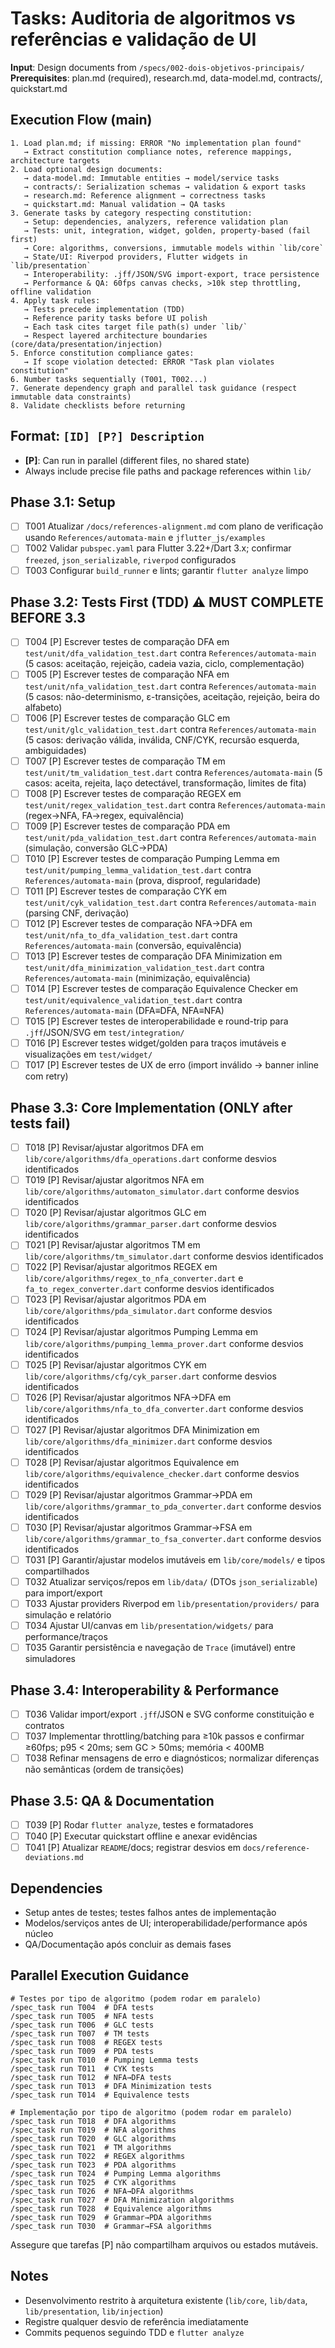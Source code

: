 # Tasks: Auditoria de algoritmos vs referências e validação de UI

**Input**: Design documents from `/specs/002-dois-objetivos-principais/`
**Prerequisites**: plan.md (required), research.md, data-model.md, contracts/, quickstart.md

## Execution Flow (main)
```
1. Load plan.md; if missing: ERROR "No implementation plan found"
   → Extract constitution compliance notes, reference mappings, architecture targets
2. Load optional design documents:
   → data-model.md: Immutable entities → model/service tasks
   → contracts/: Serialization schemas → validation & export tasks
   → research.md: Reference alignment → correctness tasks
   → quickstart.md: Manual validation → QA tasks
3. Generate tasks by category respecting constitution:
   → Setup: dependencies, analyzers, reference validation plan
   → Tests: unit, integration, widget, golden, property-based (fail first)
   → Core: algorithms, conversions, immutable models within `lib/core`
   → State/UI: Riverpod providers, Flutter widgets in `lib/presentation`
   → Interoperability: .jff/JSON/SVG import-export, trace persistence
   → Performance & QA: 60fps canvas checks, >10k step throttling, offline validation
4. Apply task rules:
   → Tests precede implementation (TDD)
   → Reference parity tasks before UI polish
   → Each task cites target file path(s) under `lib/`
   → Respect layered architecture boundaries (core/data/presentation/injection)
5. Enforce constitution compliance gates:
   → If scope violation detected: ERROR "Task plan violates constitution"
6. Number tasks sequentially (T001, T002...)
7. Generate dependency graph and parallel task guidance (respect immutable data constraints)
8. Validate checklists before returning
```

## Format: `[ID] [P?] Description`
- **[P]**: Can run in parallel (different files, no shared state)
- Always include precise file paths and package references within `lib/`

## Phase 3.1: Setup
- [ ] T001 Atualizar `/docs/references-alignment.md` com plano de verificação usando `References/automata-main` e `jflutter_js/examples`
- [ ] T002 Validar `pubspec.yaml` para Flutter 3.22+/Dart 3.x; confirmar `freezed`, `json_serializable`, `riverpod` configurados
- [ ] T003 Configurar `build_runner` e lints; garantir `flutter analyze` limpo

## Phase 3.2: Tests First (TDD) ⚠️ MUST COMPLETE BEFORE 3.3
- [ ] T004 [P] Escrever testes de comparação DFA em `test/unit/dfa_validation_test.dart` contra `References/automata-main` (5 casos: aceitação, rejeição, cadeia vazia, ciclo, complementação)
- [ ] T005 [P] Escrever testes de comparação NFA em `test/unit/nfa_validation_test.dart` contra `References/automata-main` (5 casos: não-determinismo, ε-transições, aceitação, rejeição, beira do alfabeto)
- [ ] T006 [P] Escrever testes de comparação GLC em `test/unit/glc_validation_test.dart` contra `References/automata-main` (5 casos: derivação válida, inválida, CNF/CYK, recursão esquerda, ambiguidades)
- [ ] T007 [P] Escrever testes de comparação TM em `test/unit/tm_validation_test.dart` contra `References/automata-main` (5 casos: aceita, rejeita, laço detectável, transformação, limites de fita)
- [ ] T008 [P] Escrever testes de comparação REGEX em `test/unit/regex_validation_test.dart` contra `References/automata-main` (regex→NFA, FA→regex, equivalência)
- [ ] T009 [P] Escrever testes de comparação PDA em `test/unit/pda_validation_test.dart` contra `References/automata-main` (simulação, conversão GLC→PDA)
- [ ] T010 [P] Escrever testes de comparação Pumping Lemma em `test/unit/pumping_lemma_validation_test.dart` contra `References/automata-main` (prova, disproof, regularidade)
- [ ] T011 [P] Escrever testes de comparação CYK em `test/unit/cyk_validation_test.dart` contra `References/automata-main` (parsing CNF, derivação)
- [ ] T012 [P] Escrever testes de comparação NFA→DFA em `test/unit/nfa_to_dfa_validation_test.dart` contra `References/automata-main` (conversão, equivalência)
- [ ] T013 [P] Escrever testes de comparação DFA Minimization em `test/unit/dfa_minimization_validation_test.dart` contra `References/automata-main` (minimização, equivalência)
- [ ] T014 [P] Escrever testes de comparação Equivalence Checker em `test/unit/equivalence_validation_test.dart` contra `References/automata-main` (DFA≡DFA, NFA≡NFA)
- [ ] T015 [P] Escrever testes de interoperabilidade e round-trip para `.jff`/JSON/SVG em `test/integration/`
- [ ] T016 [P] Escrever testes widget/golden para traços imutáveis e visualizações em `test/widget/`
- [ ] T017 [P] Escrever testes de UX de erro (import inválido → banner inline com retry)

## Phase 3.3: Core Implementation (ONLY after tests fail)
- [ ] T018 [P] Revisar/ajustar algoritmos DFA em `lib/core/algorithms/dfa_operations.dart` conforme desvios identificados
- [ ] T019 [P] Revisar/ajustar algoritmos NFA em `lib/core/algorithms/automaton_simulator.dart` conforme desvios identificados
- [ ] T020 [P] Revisar/ajustar algoritmos GLC em `lib/core/algorithms/grammar_parser.dart` conforme desvios identificados
- [ ] T021 [P] Revisar/ajustar algoritmos TM em `lib/core/algorithms/tm_simulator.dart` conforme desvios identificados
- [ ] T022 [P] Revisar/ajustar algoritmos REGEX em `lib/core/algorithms/regex_to_nfa_converter.dart` e `fa_to_regex_converter.dart` conforme desvios identificados
- [ ] T023 [P] Revisar/ajustar algoritmos PDA em `lib/core/algorithms/pda_simulator.dart` conforme desvios identificados
- [ ] T024 [P] Revisar/ajustar algoritmos Pumping Lemma em `lib/core/algorithms/pumping_lemma_prover.dart` conforme desvios identificados
- [ ] T025 [P] Revisar/ajustar algoritmos CYK em `lib/core/algorithms/cfg/cyk_parser.dart` conforme desvios identificados
- [ ] T026 [P] Revisar/ajustar algoritmos NFA→DFA em `lib/core/algorithms/nfa_to_dfa_converter.dart` conforme desvios identificados
- [ ] T027 [P] Revisar/ajustar algoritmos DFA Minimization em `lib/core/algorithms/dfa_minimizer.dart` conforme desvios identificados
- [ ] T028 [P] Revisar/ajustar algoritmos Equivalence em `lib/core/algorithms/equivalence_checker.dart` conforme desvios identificados
- [ ] T029 [P] Revisar/ajustar algoritmos Grammar→PDA em `lib/core/algorithms/grammar_to_pda_converter.dart` conforme desvios identificados
- [ ] T030 [P] Revisar/ajustar algoritmos Grammar→FSA em `lib/core/algorithms/grammar_to_fsa_converter.dart` conforme desvios identificados
- [ ] T031 [P] Garantir/ajustar modelos imutáveis em `lib/core/models/` e tipos compartilhados
- [ ] T032 Atualizar serviços/repos em `lib/data/` (DTOs `json_serializable`) para import/export
- [ ] T033 Ajustar providers Riverpod em `lib/presentation/providers/` para simulação e relatório
- [ ] T034 Ajustar UI/canvas em `lib/presentation/widgets/` para performance/traços
- [ ] T035 Garantir persistência e navegação de `Trace` (imutável) entre simuladores

## Phase 3.4: Interoperability & Performance
- [ ] T036 Validar import/export `.jff`/JSON e SVG conforme constituição e contratos
- [ ] T037 Implementar throttling/batching para ≥10k passos e confirmar ≥60fps; p95 < 20ms; sem GC > 50ms; memória < 400MB
- [ ] T038 Refinar mensagens de erro e diagnósticos; normalizar diferenças não semânticas (ordem de transições)

## Phase 3.5: QA & Documentation
- [ ] T039 [P] Rodar `flutter analyze`, testes e formatadores
- [ ] T040 [P] Executar quickstart offline e anexar evidências
- [ ] T041 [P] Atualizar `README`/docs; registrar desvios em `docs/reference-deviations.md`

## Dependencies
- Setup antes de testes; testes falhos antes de implementação
- Modelos/serviços antes de UI; interoperabilidade/performance após núcleo
- QA/Documentação após concluir as demais fases

## Parallel Execution Guidance
```
# Testes por tipo de algoritmo (podem rodar em paralelo)
/spec_task run T004  # DFA tests
/spec_task run T005  # NFA tests  
/spec_task run T006  # GLC tests
/spec_task run T007  # TM tests
/spec_task run T008  # REGEX tests
/spec_task run T009  # PDA tests
/spec_task run T010  # Pumping Lemma tests
/spec_task run T011  # CYK tests
/spec_task run T012  # NFA→DFA tests
/spec_task run T013  # DFA Minimization tests
/spec_task run T014  # Equivalence tests

# Implementação por tipo de algoritmo (podem rodar em paralelo)
/spec_task run T018  # DFA algorithms
/spec_task run T019  # NFA algorithms
/spec_task run T020  # GLC algorithms
/spec_task run T021  # TM algorithms
/spec_task run T022  # REGEX algorithms
/spec_task run T023  # PDA algorithms
/spec_task run T024  # Pumping Lemma algorithms
/spec_task run T025  # CYK algorithms
/spec_task run T026  # NFA→DFA algorithms
/spec_task run T027  # DFA Minimization algorithms
/spec_task run T028  # Equivalence algorithms
/spec_task run T029  # Grammar→PDA algorithms
/spec_task run T030  # Grammar→FSA algorithms
```
Assegure que tarefas [P] não compartilham arquivos ou estados mutáveis.

## Notes
- Desenvolvimento restrito à arquitetura existente (`lib/core`, `lib/data`, `lib/presentation`, `lib/injection`)
- Registre qualquer desvio de referência imediatamente
- Commits pequenos seguindo TDD e `flutter analyze`
